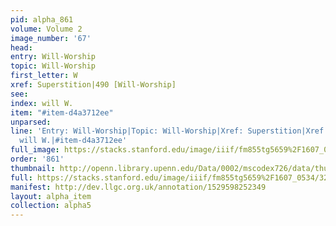 ```yaml
---
pid: alpha_861
volume: Volume 2
image_number: '67'
head: 
entry: Will-Worship
topic: Will-Worship
first_letter: W
xref: Superstition|490 [Will-Worship]
see: 
index: will W.
item: "#item-d4a3712ee"
unparsed: 
line: 'Entry: Will-Worship|Topic: Will-Worship|Xref: Superstition|Xref: 490 [Will-Worship]|Index:
  will W.|#item-d4a3712ee'
full_image: https://stacks.stanford.edu/image/iiif/fm855tg5659%2F1607_0534/full/full/0/default.jpg
order: '861'
thumbnail: http://openn.library.upenn.edu/Data/0002/mscodex726/data/thumb/1607_0534_thumb.jpg
full: https://stacks.stanford.edu/image/iiif/fm855tg5659%2F1607_0534/324,854,3058,439/full/0/default.jpg
manifest: http://dev.llgc.org.uk/annotation/1529598252349
layout: alpha_item
collection: alpha5
---
```

